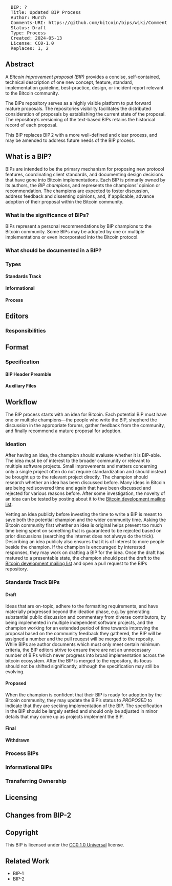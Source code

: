 <pre>
  BIP: ?
  Title: Updated BIP Process
  Author: Murch <murch@murch.one>
  Comments-URI: https://github.com/bitcoin/bips/wiki/Comments:BIP-Updated-BIP-Process
  Status: Draft
  Type: Process
  Created: 2024-05-13
  License: CC0-1.0
  Replaces: 1, 2
</pre>

## Abstract

A _Bitcoin improvement proposal (BIP)_ provides a concise, self-contained, technical description of one new concept,
feature, standard, implementation guideline, best-practice, design, or incident report relevant to the Bitcoin community.

The BIPs repository serves as a highly visible platform to put forward mature proposals. The repositories visibility
facilitates the distributed consideration of proposals by establishing the current state of the proposal. The
repository’s versioning of the text-based BIPs retains the historical record of each proposal.

This BIP replaces BIP 2 with a more well-defined and clear process, and may be amended to address future needs of the
BIP process.

## What is a BIP?

BIPs are intended to be the primary mechanism for proposing new protocol features, coordinating client standards, and
documenting design decisions that have gone into Bitcoin implementations. Each BIP is primarily owned by its authors,
the _BIP champions_, and represents the champions’ opinion or recommendation. The champions are expected to foster
discussion, address feedback and dissenting opinions, and, if applicable, advance adoption of their proposal within the
Bitcoin community.

### What is the significance of BIPs?

BIPs represent a personal recommendations by BIP champions to the Bitcoin community. Some BIPs may be adopted by one or
multiple implementations or even incorporated into the Bitcoin protocol.

### What should be documented in a BIP?
### Types
#### Standards Track
#### Informational
#### Process

## Editors
### Responsibilities

## Format
### Specification
#### BIP Header Preamble
#### Auxiliary Files

## Workflow

The BIP process starts with an idea for Bitcoin. Each potential BIP must have one or multiple champions—the people
who write the BIP, shepherd the discussion in the appropriate forums, gather feedback from the community, and finally
recommend a mature proposal for adoption.

### Ideation

After having an idea, the champion should evaluate whether it is BIP-able. The idea must be of interest to the broader
community or relevant to multiple software projects. Small improvements and matters concerning only a single project
often do not require standardization and should instead be brought up to the relevant project directly. The champion
should research whether an idea has been discussed before. Many ideas in Bitcoin are being rediscovered time and again
that have been discussed and rejected for various reasons before. After some investigation, the novelty of an idea can
be tested by posting about it to the [Bitcoin development mailing list](https://groups.google.com/g/bitcoindev).

Vetting an idea publicly before investing the time to write a BIP is meant to save both the potential champion and the
wider community time. Asking the Bitcoin community first whether an idea is original helps prevent too much time being
spent on something that is guaranteed to be rejected based on prior discussions (searching the internet does not always
do the trick).
Describing an idea publicly also ensures that it is of interest to more people beside the champion. If the champion is
encouraged by interested responses, they may work on drafting a BIP for the idea. Once the draft has matured to a
presentable state, the champion should post the draft to the [Bitcoin development mailing
list](https://groups.google.com/g/bitcoindev) and open a pull request to the BIPs repository.

### Standards Track BIPs

#### Draft

Ideas that are on-topic, adhere to the formatting requirements, and have materially progressed beyond the ideation
phase, e.g. by generating substantial public discussion and commentary from diverse contributors, by being implemented
in multiple independent software projects, and the champion working for an extended period of time towards improving the
proposal based on the community feedback they gathered, the BIP will be assigned a number and the pull reuqest will be
merged to the reposity. While BIPs are author documents which must only meet certain minimum criteria, the BIP editors
strive to ensure there are not an unnecessary number of BIPs which never progress into broad implementation across the
bitcoin ecosystem. After the BIP is merged to the repository, its focus should not be shifted significantly, although
the specification may still be evolving.

#### Proposed

When the champion is confident that their BIP is ready for adoption by the Bitcoin community, they may update the BIP’s
status to _PROPOSED_ to indicate that they are seeking implementation of the BIP. The specification in the BIP should be
largely settled and should only be adjusted in minor details that may come up as projects implement the BIP.

#### Final

#### Withdrawn

### Process BIPs

### Informational BIPs

### Transferring Ownership

## Licensing

## Changes from BIP-2

## Copyright

This BIP is licensed under the [CC0 1.0 Universal](https://creativecommons.org/publicdomain/zero/1.0/) license.

## Related Work

- BIP-1
- BIP-2
